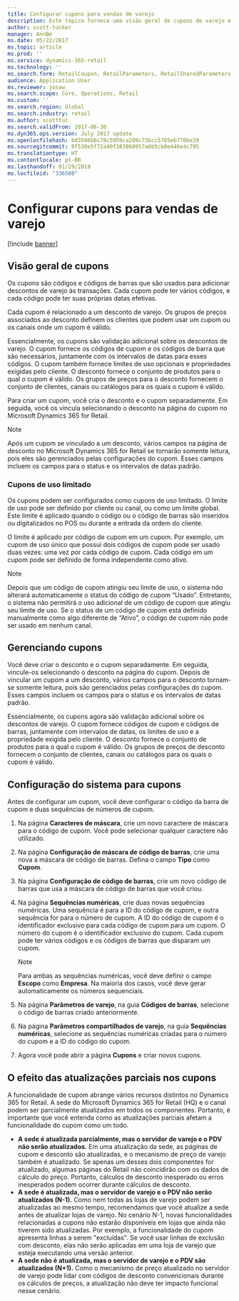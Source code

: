 ```yaml
---
title: Configurar cupons para vendas de varejo
description: Este tópico fornece uma visão geral de cupons de varejo e explica como defini-los.
author: scott-tucker
manager: AnnBe
ms.date: 05/22/2017
ms.topic: article
ms.prod: ''
ms.service: dynamics-365-retail
ms.technology: ''
ms.search.form: RetailCoupon, RetailParameters, RetailSharedParameters
audience: Application User
ms.reviewer: josaw
ms.search.scope: Core, Operations, Retail
ms.custom: ''
ms.search.region: Global
ms.search.industry: retail
ms.author: scotttuc
ms.search.validFrom: 2017-06-30
ms.dyn365.ops.version: July 2017 update
ms.openlocfilehash: bd3596b6c78c5959ca289c73bcc5785eb770be39
ms.sourcegitcommit: 0f530e5f72a40f383868957a6b5cb0e446e4c795
ms.translationtype: HT
ms.contentlocale: pt-BR
ms.lasthandoff: 01/29/2019
ms.locfileid: "336580"
---
```

# <a name="set-up-coupons-for-retail-sales"></a>Configurar cupons para vendas de varejo

[!include [banner](includes/banner.md)]

## <a name="overview-of-coupons"></a>Visão geral de cupons

Os cupons são códigos e códigos de barras que são usados ​​para adicionar descontos de varejo às transações. Cada cupom pode ter vários códigos, e cada código pode ter suas próprias datas efetivas.

Cada cupom é relacionado a um desconto de varejo. Os grupos de preços associados ao desconto definem os clientes que podem usar um cupom ou os canais onde um cupom é válido.

Essencialmente, os cupons são validação adicional sobre os descontos de varejo. O cupom fornece os códigos de cupom e os códigos de barra que são necessários, juntamente com os intervalos de datas para esses códigos. O cupom também fornece limites de uso opcionais e propriedades exigidas pelo cliente. O desconto fornece o conjunto de produtos para o qual o cupom é válido. Os grupos de preços para o desconto fornecem o conjunto de clientes, canais ou catálogos para os quais o cupom é válido.

Para criar um cupom, você cria o desconto e o cupom separadamente. Em seguida, você os vincula selecionando o desconto na página do cupom no Microsoft Dynamics 365 for Retail.

> [!NOTE]
> Após um cupom se vinculado a um desconto, vários campos na página de desconto no Microsoft Dynamics 365 for Retail se tornarão somente leitura, pois eles são gerenciados pelas configurações do cupom. Esses campos incluem os campos para o status e os intervalos de datas padrão.

### <a name="limited-use-coupons"></a>Cupons de uso limitado

Os cupons podem ser configurados como cupons de uso limitado. O limite de uso pode ser definido por cliente ou canal, ou como um limite global. Este limite é aplicado quando o código ou o código de barras são inseridos ou digitalizados no POS ou durante a entrada da ordem do cliente.

O limite é aplicado por código de cupom em um cupom. Por exemplo, um cupom de uso único que possui dois códigos de cupom pode ser usado duas vezes: uma vez por cada código de cupom. Cada código em um cupom pode ser definido de forma independente como ativo.

> [!NOTE]
> Depois que um código de cupom atingiu seu limite de uso, o sistema *não* alterará automaticamente o status do código de cupom “Usado”. Entretanto, o sistema não permitirá o uso adicional de um código de cupom que atingiu seu limite de uso. Se o status de um código de cupom está definido manualmente como algo diferente de “Ativo”, o código de cupom não pode ser usado em nenhum canal.

## <a name="managing-coupons"></a>Gerenciando cupons

Você deve criar o desconto e o cupom separadamente. Em seguida, vincule-os selecionando o desconto na página do cupom. Depois de vincular um cupom a um desconto, vários campos para o desconto tornam-se somente leitura, pois são gerenciados pelas configurações do cupom. Esses campos incluem os campos para o status e os intervalos de datas padrão.

Essencialmente, os cupons agora são validação adicional sobre os descontos de varejo. O cupom fornece códigos de cupom e códigos de barras, juntamente com intervalos de datas, os limites de uso e a propriedade exigida pelo cliente. O desconto fornece o conjunto de produtos para o qual o cupom é válido. Os grupos de preços de desconto fornecem o conjunto de clientes, canais ou catálogos para os quais o cupom é válido.

## <a name="system-setup-for-coupons"></a>Configuração do sistema para cupons

Antes de configurar um cupom, você deve configurar o código da barra de cupom e duas sequências de números de cupom.

1. Na página **Caracteres de máscara**, crie um novo caractere de máscara para o código de cupom. Você pode selecionar qualquer caractere não utilizado.
2. Na página **Configuração de máscara de código de barras**, crie uma nova a máscara de código de barras. Defina o campo **Tipo** como **Cupom**.
3. Na página **Configuração de código de barras**, crie um novo código de barras que usa a máscara de código de barras que você criou.
4. Na página **Sequências numéricas**, crie duas novas sequências numéricas. Uma sequência é para a ID do código de cupom, e outra sequência for para o número de cupom. A ID do código de cupom é o identificador exclusivo para cada código de cupom para um cupom. O número do cupom é o identificador exclusivo do cupom. Cada cupom pode ter vários códigos e os códigos de barras que disparam um cupom.

    > [!NOTE]
    > Para ambas as sequências numéricas, você deve definir o campo **Escopo** como **Empresa**. Na maioria dos casos, você deve gerar automaticamente os números sequenciais.

5. Na página **Parâmetros de varejo**, na guia **Códigos de barras**, selecione o código de barras criado anteriormente.
6. Na página **Parâmetros compartilhados de varejo**, na guia **Sequências numéricas**, selecione as sequências numéricas criadas para o número do cupom e a ID do código do cupom.
7. Agora você pode abrir a página **Cupons** e criar novos cupons.

## <a name="the-effect-of-partial-updates-on-coupons"></a>O efeito das atualizações parciais nos cupons

A funcionalidade de cupom abrange vários recursos distintos no Dynamics 365 for Retail. A sede do Microsoft Dynamics 365 for Retail (HQ) e o canal podem ser parcialmente atualizados em todos os componentes. Portanto, é importante que você entenda como as atualizações parciais afetam a funcionalidade do cupom como um todo.

- **A sede é atualizada parcialmente, mas o servidor de varejo e o PDV não serão atualizados.** Em uma atualização da sede, as páginas de cupom e desconto são atualizadas, e o mecanismo de preço de varejo também é atualizado. Se apenas um desses dois componentes for atualizado, algumas páginas do Retail não coincidirão com os dados de cálculo do preço. Portanto, cálculos de desconto inesperado ou erros inesperados podem ocorrer durante cálculos de desconto.
- **A sede é atualizada, mas o servidor de varejo e o PDV não serão atualizados (N-1).** Como nem todas as lojas de varejo podem ser atualizadas ao mesmo tempo, recomendamos que você atualize a sede antes de atualizar lojas de varejo. No cenário N-1, novas funcionalidades relacionadas a cupons não estarão disponíveis em lojas que ainda não tiverem sido atualizadas. Por exemplo, a funcionalidade do cupom apresenta linhas a serem "excluídas". Se você usar linhas de exclusão com desconto, elas não serão aplicadas em uma loja de varejo que esteja executando uma versão anterior.
- **A sede não é atualizada, mas o servidor de varejo e o PDV são atualizados (N+1).** Como o mecanismo de preço atualizado no servidor de varejo pode lidar com códigos de desconto convencionais durante os cálculos de preços, a atualização não deve ter impacto funcional nesse cenário.
